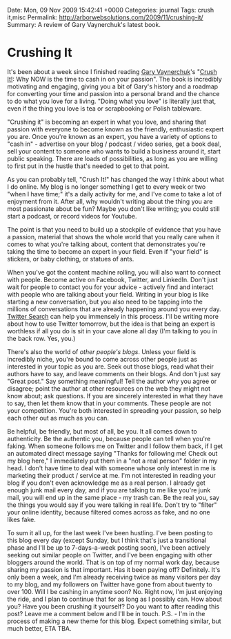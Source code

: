 Date: Mon, 09 Nov 2009 15:42:41 +0000
Categories: journal
Tags: crush it,misc
Permalink: http://arborwebsolutions.com/2009/11/crushing-it/
Summary: A review of Gary Vaynerchuk's latest book.

# Crushing It

It's been about a week since I finished reading [Gary Vaynerchuk][]'s
"[Crush It!][]: Why NOW is the time to cash in on your passion". The
book is incredibly motivating and engaging, giving you a bit of Gary's
history and a roadmap for converting your time and passion into a
personal brand and the chance to do what you love for a living. "Doing
what you love" is literally just that, even if the thing you love is tea
or scrapbooking or Polish tableware. 

"Crushing it" is becoming an expert
in what you love, and sharing that passion with everyone to become known
as the friendly, enthusiastic expert you are. Once you're known as an
expert, you have a variety of options to "cash in" - advertise on your
blog / podcast / video series, get a book deal, sell your content to
someone who wants to build a business around it, start public speaking.
There are loads of possibilities, as long as you are willing to first
put in the hustle that's needed to get to that point. 

As you can probably tell, "Crush It!" has changed the way I think about what I do
online. My blog is no longer something I get to every week or two "when
I have time;" it's a daily activity for me, and I've come to take a lot
of enjoyment from it. After all, why wouldn't writing about the thing
you are most passionate about be fun? Maybe you don't like writing; you
could still start a podcast, or record videos for Youtube. 

The point is
that you need to build up a stockpile of evidence that you have a
passion, material that shows the whole world that you really care when
it comes to what you're talking about, content that demonstrates you're
taking the time to become an expert in your field. Even if "your field"
is stickers, or baby clothing, or statues of ants. 

When you've got the
content machine rolling, you will also want to connect with people.
Become active on Facebook, Twitter, and LinkedIn. Don't just wait for
people to contact you for your advice - actively find and interact with
people who are talking about your field. Writing in your blog is like
starting a new conversation, but you also need to be tapping into the
millions of conversations that are already happening around you every
day. [Twitter Search][] can help you immensely in this process. I'll be
writing more about how to use Twitter tomorrow, but the idea is that
being an expert is worthless if all you do is sit in your cave alone all
day (I'm talking to you in the back row. Yes, you.) 

There's also the
world of *other people's blogs*. Unless your field is incredibly niche,
you're bound to come across other people just as interested in your
topic as you are. Seek out those blogs, read what their authors have to
say, and leave comments on their blogs. And don't just say "Great post."
Say something meaningful! Tell the author why you agree or disagree;
point the author at other resources on the web they might not know
about; ask questions. If you are sincerely interested in what they have
to say, then let them know that in your comments. These people are not
your competition. You're both interested in spreading your passion, so
help each other out as much as you can.

Be helpful, be friendly, but
most of all, be you. It all comes down to authenticity. Be the authentic
you, because people can tell when you're faking. When someone follows me
on Twitter and I follow them back, if I get an automated direct message
saying "Thanks for following me! Check out my blog here," I immediately
put them in a "not a real person" folder in my head. I don't have time
to deal with someone whose only interest in me is marketing their
product / service at me. I'm not interested in reading your blog if you
don't even acknowledge me as a real person. I already get enough junk
mail every day, and if you are talking to me like you're junk mail, you
will end up in the same place - my trash can. Be the real you, say the
things you would say if you were talking in real life. Don't try to
"filter" your online identity, because filtered comes across as fake,
and no one likes fake. 

To sum it all up, for the last week I've been
hustling. I've been posting to this blog every day (except Sunday, but I
think that's just a transitional phase and I'll be up to 7-days-a-week
posting soon), I've been actively seeking out similar people on Twitter,
and I've been engaging with other bloggers around the world. That is on
top of my normal work day, because sharing my passion is that important.
Has it been paying off? Definitely. It's only been a week, and I'm
already receiving twice as many visitors per day to my blog, and my
followers on Twitter have gone from about twenty to over 100. Will I be
cashing in anytime soon? No. Right now, I'm just enjoying the ride, and
I plan to continue that for as long as I possibly can. How about you?
Have you been crushing it yourself? Do you want to after reading this
post? Leave me a comment below and I'll be in touch. P.S. - I'm in the
process of making a new theme for this blog. Expect something similar,
but much better, ETA TBA.

  [Gary Vaynerchuk]: http://twitter.com/garyvee
  [Crush It!]: http://www.amazon.com/dp/0061914177
  [Twitter Search]: http://search.twitter.com
